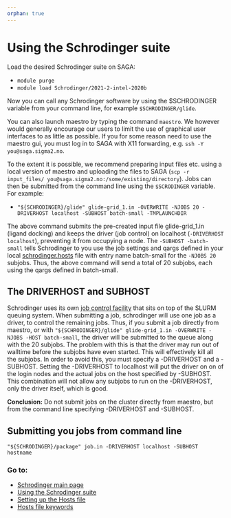 ```yaml
---
orphan: true
---
```


# Using the Schrodinger suite

Load the desired Schrodinger suite on SAGA:
* `module purge`
* `module load Schrodinger/2021-2-intel-2020b`

Now you can call any Schrodinger software by using the \$SCHRODINGER variable from your command line, for example
`$SCHRODINGER/glide`.

You can also launch maestro by typing the command `maestro`. We however would generally encourage our users
to limit the use of graphical user interfaces to as little as possible. If you for some reason need to use the 
maestro gui, you must log in to SAGA with X11 forwarding, e.g. `ssh -Y you@saga.sigma2.no`.

To the extent it is possible, we recommend preparing input files etc. using a local version of maestro and uploading
the files to SAGA (`scp -r input_files/ you@saga.sigma2.no:/some/existing/directory`). Jobs can then be submitted from
the command line using the `$SCRODINGER` variable. For example:

* `"${SCHRODINGER}/glide" glide-grid_1.in -OVERWRITE -NJOBS 20 -DRIVERHOST localhost -SUBHOST batch-small -TMPLAUNCHDIR`

The above command submits the pre-created input file glide-grid_1.in (ligand docking) and keeps the driver (job control) 
on localhost (`-DRIVERHOST localhost`), preventing it from occupying a node. The `-SUBHOST -batch-small` tells 
Schrodinger to you use the job settings and qargs defined in your local [schrodinger.hosts](schrodinger_hosts.md) file 
with entry name batch-small for the `-NJOBS 20` subjobs. Thus, the above command will send a total of 20 subjobs, each
using the qargs defined in batch-small. 

## The DRIVERHOST and SUBHOST
Schrodinger uses its own [job control facility](job_control.md) that sits on top of the SLURM queuing system. When 
submitting a job, schrodinger will use one job as a driver, to control the remaining jobs. Thus, if you submit a job 
directly from maestro, or with `"${SCHRODINGER}/glide" glide-grid_1.in -OVERWRITE -NJOBS -HOST batch-small`, the driver 
will be submitted to the queue along with the 20 subjobs. The problem with this is that the driver may run out of walltime
before the subjobs have even started. This will effectively kill all the subjobs. In order to avoid this, you must 
specify a -DRIVERHOST and a -SUBHOST. Setting the -DRIVERHOST to localhost will put the driver on on of the login nodes
and the actual jobs on the host specified by -SUBHOST. This combination will not allow any subjobs to run on the 
-DRIVERHOST, only the driver itself, which is good. 

**Conclusion:** Do not submit jobs on the cluster directly from maestro, but from the command line specifying 
-DRIVERHOST and -SUBHOST.

## Submitting you jobs from command line
`"${SCHRODINGER}/package" job.in -DRIVERHOST localhost -SUBHOST hostname`

### Go to:
* [Schrodinger main page](schrodinger.md)
* [Using the Schrodinger suite](schrodinger_usage.md)
* [Setting up the Hosts file](schrodinger_hosts.md)
* [Hosts file keywords](host_file_settings.md)
